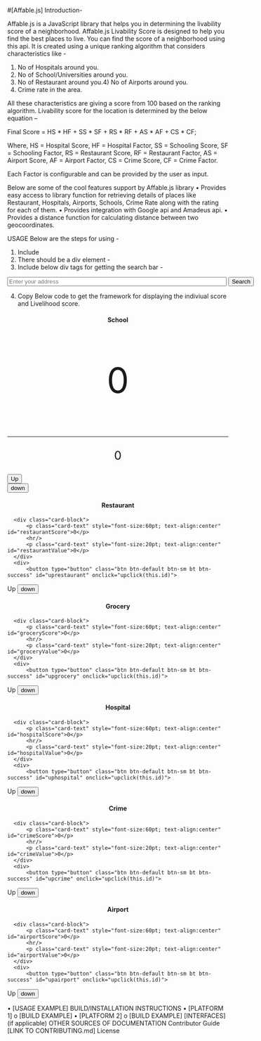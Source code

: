 #[Affable.js]
Introduction-

Affable.js is a JavaScript library that helps you in determining the livability score of a neighborhood. Affable.js Livability Score is designed to help you find the best places to live. You can find the score of a neighborhood using this api.
It is created using a unique ranking algorithm that considers characteristics like -
1)	No of Hospitals around you.
2)	No of School/Universities around you.
3)	No of Restaurant around you.4)	No of Airports around you.
5)	Crime rate in the area.

All these characteristics are giving a score from 100 based on the ranking algorithm. Livability score for the location is determined by the below equation –

Final Score = HS * HF + SS * SF + RS * RF + AS * AF + CS * CF;

Where,
HS = Hospital Score, HF = Hospital Factor, SS = Schooling Score, SF = Schooling Factor, RS = Restaurant Score, RF = Restaurant Factor, AS = Airport Score, AF = Airport Factor, CS = Crime Score, CF = Crime Factor.

Each Factor is configurable and can be provided by the user as input.

Below are some of the cool features support by Affable.js library
•	Provides easy access to library function for retrieving details of places like Restaurant, Hospitals, Airports, Schools, Crime Rate along with the rating for each of them.
•	Provides integration with Google api and Amadeus api.
•	Provides a distance function for calculating distance between two geocoordinates.



USAGE
Below are the steps for using -
1) Include <script src="public_html/affable.js" type="text/javascript"></script>
2) There should be a div element - <div id="map" hidden="hidden"></div>
3) Include below div tags for getting the search bar -

<div style="width:800px; margin:0 auto;" id="form-container">
    <form class="form-inline mt-2 mt-md-0">
        <input class="form-control mr-sm-2 expand" type="text" id="autocomplete" placeholder="Enter your address" onblur="getLatLong()" style="width:500px;">
        <input class="btn btn-success my-2 my-sm-0" type="button" id="generate" class="generate" onclick="generate1()" value ="Search"/>
    </form>
</div>

4) Copy Below code to get the framework for displaying the indiviual score and Livelihood score.

<div class="card-deck container">
<div class="card">
  <h4 class="card-title" style=" text-align:center" >School</h4>

  <div class="card-block">
      <p class="card-text" style="font-size:60pt; text-align:center" id="schoolScore">0</p>
      <hr/>
      <p class="card-text" style="font-size:20pt; text-align:center" id="schoolValue">0</p>
  </div>
  <div>
<div >
<div >
      <button type="button" class="btn btn-default btn-sm bt btn-success" id="upschool" onclick="upclick(this.id)">
  <span class="glyphicon glyphicon-arrow-up"></span> Up
</button>
</div>
<div >
      <button type="button" class="btn btn-default btn-sm bt btn-danger" id="downschool" onclick="downclick(this.id)">
  <span class="glyphicon glyphicon-arrow-up"></span> down
</button>
</div>
  </div>
</div>

</div>

<div style="width:800px; margin:0 auto; font-size:20pt; text-align:center" id="res">
</div>

  <div class="card">
    <h4 class="card-title" style=" text-align:center" >Restaurant</h4>

      <div class="card-block">
          <p class="card-text" style="font-size:60pt; text-align:center" id="restaurantScore">0</p>
          <hr/>
          <p class="card-text" style="font-size:20pt; text-align:center" id="restaurantValue">0</p>
      </div>
      <div>
          <button type="button" class="btn btn-default btn-sm bt btn-success" id="uprestaurant" onclick="upclick(this.id)">
  <span class="glyphicon glyphicon-arrow-up"></span> Up
</button>
          <button type="button" class="btn btn-default btn-sm bt btn-danger" id="downrestaurant" onclick="downclick(this.id)">
  <span class="glyphicon glyphicon-arrow-up"></span> down
</button>
      </div>

  </div>
  <div class="card">
    <h4 class="card-title" style=" text-align:center" >Grocery</h4>

      <div class="card-block">
          <p class="card-text" style="font-size:60pt; text-align:center" id="groceryScore">0</p>
          <hr/>
          <p class="card-text" style="font-size:20pt; text-align:center" id="groceryValue">0</p>
      </div>
      <div>
          <button type="button" class="btn btn-default btn-sm bt btn-success" id="upgrocery" onclick="upclick(this.id)">
  <span class="glyphicon glyphicon-arrow-up"></span> Up
</button>
          <button type="button" class="btn btn-default btn-sm bt btn-danger" id="downgrocery" onclick="downclick(this.id)">
  <span class="glyphicon glyphicon-arrow-up"></span> down
</button>
      </div>

  </div>
  <div class="card">
    <h4 class="card-title" style=" text-align:center" >Hospital</h4>

      <div class="card-block">
          <p class="card-text" style="font-size:60pt; text-align:center" id="hospitalScore">0</p>
          <hr/>
          <p class="card-text" style="font-size:20pt; text-align:center" id="hospitalValue">0</p>
      </div>
      <div>
          <button type="button" class="btn btn-default btn-sm bt btn-success" id="uphospital" onclick="upclick(this.id)">
  <span class="glyphicon glyphicon-arrow-up"></span> Up
</button>
          <button type="button" class="btn btn-default btn-sm bt btn-danger" id="downhospital" onclick="downclick(this.id)">
  <span class="glyphicon glyphicon-arrow-up"></span> down
</button>
      </div>

  </div>
  <div class="card">
    <h4 class="card-title" style=" text-align:center" >Crime</h4>

      <div class="card-block">
          <p class="card-text" style="font-size:60pt; text-align:center" id="crimeScore">0</p>
          <hr/>
          <p class="card-text" style="font-size:20pt; text-align:center" id="crimeValue">0</p>
      </div>
      <div>
          <button type="button" class="btn btn-default btn-sm bt btn-success" id="upcrime" onclick="upclick(this.id)">
  <span class="glyphicon glyphicon-arrow-up"></span> Up
</button>
          <button type="button" class="btn btn-default btn-sm bt btn-danger" id="downcrime" onclick="downclick(this.id)">
  <span class="glyphicon glyphicon-arrow-up"></span> down
</button>
      </div>

  </div>
  <div class="card">
    <h4 class="card-title" style=" text-align:center" >Airport</h4>

      <div class="card-block">
          <p class="card-text" style="font-size:60pt; text-align:center" id="airportScore">0</p>
          <hr/>
          <p class="card-text" style="font-size:20pt; text-align:center" id="airportValue">0</p>
      </div>
      <div>
          <button type="button" class="btn btn-default btn-sm bt btn-success" id="upairport" onclick="upclick(this.id)">
  <span class="glyphicon glyphicon-arrow-up"></span> Up
</button>
          <button type="button" class="btn btn-default btn-sm bt btn-danger" id="downairport" onclick="downclick(this.id)">
  <span class="glyphicon glyphicon-arrow-up"></span> down
</button>
      </div>

  </div>


•	[USAGE EXAMPLE]
BUILD/INSTALLATION INSTRUCTIONS
•	[PLATFORM 1]
o	[BUILD EXAMPLE]
•	[PLATFORM 2]
o	[BUILD EXAMPLE]
[INTERFACES] (if applicable)
OTHER SOURCES OF DOCUMENTATION
Contributor Guide
[LINK TO CONTRIBUTING.md]
License
